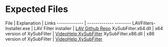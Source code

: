 # Expected Files

File  						| Explanation					| Links
------------- 				| -------------					--------
LAVFilters-Installer.exe 	| LAV Filter installer			| [LAV Github Repo](https://github.com/Nevcairiel/LAVFilters/releases)
XySubFilter.x64.dll			| x64 version of XySubFilter	| [VideoHelp XySubFilter](http://www.videohelp.com/software/XySubFilter)
XySubFilter.x86.dll			| x86 version of XySubFilter	| [VideoHelp XySubFilter](http://www.videohelp.com/software/XySubFilter)
